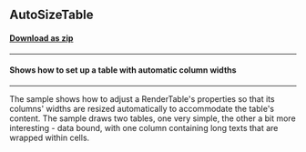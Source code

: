 ## AutoSizeTable
#### [Download as zip](https://grapecity.github.io/DownGit/#/home?url=https://github.com/GrapeCity/ComponentOne-WPF-Samples/tree/master/NET_462/PrintDocument/CS/AutoSizeTable)
____
#### Shows how to set up a table with automatic column widths
____
The sample shows how to adjust a RenderTable's properties so that its
columns' widths are resized automatically to accommodate the table's
content. The sample draws two tables, one very simple, the other a bit
more interesting - data bound, with one column containing long texts
that are wrapped within cells.
